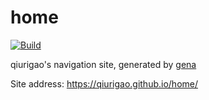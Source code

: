 # home

[![Build](https://github.com/qiurigao/home/actions/workflows/generate.yml/badge.svg)](https://github.com/qiurigao/home/actions/workflows/generate.yml)

qiurigao's navigation site, generated by [gena](https://github.com/x1ah/gena)

Site address: https://qiurigao.github.io/home/